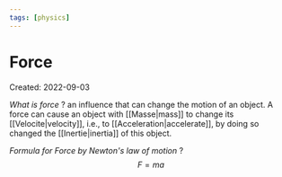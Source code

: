 ```yaml
---
tags: [physics] 
---
```

# Force
Created: 2022-09-03

*What is force*
?
an influence that can change the motion of an object. A force can cause an object with [[Masse|mass]] to change its [[Velocite|velocity]], i.e., to [[Acceleration|accelerate]], by doing so changed the [[Inertie|inertia]] of this object.
<!--ID: 1664475094867-->

<!--SR:!2022-10-01,16,230-->

*Formula for Force by Newton's law of motion*
?
$$F=ma$$
<!--SR:!2022-11-26,64,310-->